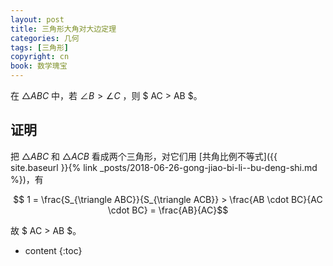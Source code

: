 ```yaml
---
layout: post
title: 三角形大角对大边定理
categories: 几何
tags: [三角形]
copyright: cn
book: 数学瑰宝
---
```


在 $\triangle ABC$ 中，若 $\angle B > \angle C$ ，则 $ AC > AB $。

<!--more-->

## 证明

把 $\triangle ABC$ 和 $\triangle ACB$ 看成两个三角形，对它们用 [共角比例不等式]({{ site.baseurl }}{% link _posts/2018-06-26-gong-jiao-bi-li--bu-deng-shi.md %})，有

$$ 1 = \frac{S_{\triangle ABC}}{S_{\triangle ACB}} > \frac{AB \cdot BC}{AC \cdot BC} = \frac{AB}{AC}$$

故 $ AC > AB $。

* content
{:toc}
